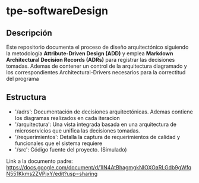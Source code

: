 # tpe-softwareDesign

## Descripción
Este repositorio documenta el proceso de diseño arquitectónico siguiendo la metodología **Attribute-Driven Design (ADD)** y emplea **Markdown Architectural Decision Records (ADRs)** para registrar las decisiones tomadas. Ademas de contener un control de la arquitectura diagramado y los correspondientes Architectural-Drivers necesarios para la correctitud del programa

## Estructura
 - '/adrs': Documentación de decisiones arquitectónicas. Ademas contiene los diagramas realizados en cada iteracion
 - '/arquitectura': Una vista integrada basada en una arquitectura de microservicios que unifica las decisiones tomadas.
 - '/requerimientos': Detalla la captura de requerimientos de calidad y funcionales que el sistema requiere
 - '/src': Código fuente del proyecto. (Simulado)

Link a la documento padre: https://docs.google.com/document/d/1IN4AtBhagmgkNIOXOaRLGdb9gWfqN551Kkms2ZVPjxY/edit?usp=sharing
